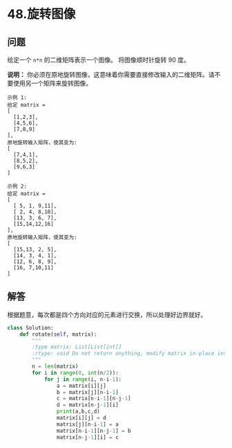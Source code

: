 # 48.旋转图像

## 问题
给定一个 `n*n` 的二维矩阵表示一个图像。
将图像顺时针旋转 90 度。

**说明：**
你必须在原地旋转图像，这意味着你需要直接修改输入的二维矩阵。请不要使用另一个矩阵来旋转图像。

```
示例 1:
给定 matrix = 
[
  [1,2,3],
  [4,5,6],
  [7,8,9]
],
原地旋转输入矩阵，使其变为:
[
  [7,4,1],
  [8,5,2],
  [9,6,3]
]

示例 2:
给定 matrix =
[
  [ 5, 1, 9,11],
  [ 2, 4, 8,10],
  [13, 3, 6, 7],
  [15,14,12,16]
], 
原地旋转输入矩阵，使其变为:
[
  [15,13, 2, 5],
  [14, 3, 4, 1],
  [12, 6, 8, 9],
  [16, 7,10,11]
]
```

## 解答
根据题意，每次都是四个方向对应的元素进行交换，所以处理好边界就好。

```python
class Solution:
    def rotate(self, matrix):
        """
        :type matrix: List[List[int]]
        :rtype: void Do not return anything, modify matrix in-place instead.
        """
        n = len(matrix)
        for i in range(0, int(n/2)):
            for j in range(i, n-i-1):
                a = matrix[i][j]
                b = matrix[j][n-i-1]
                c = matrix[n-i-1][n-j-1]
                d = matrix[n-j-1][i]
                print(a,b,c,d)
                matrix[i][j] = d
                matrix[j][n-i-1] = a
                matrix[n-i-1][n-j-1] = b
                matrix[n-j-1][i] = c

```
